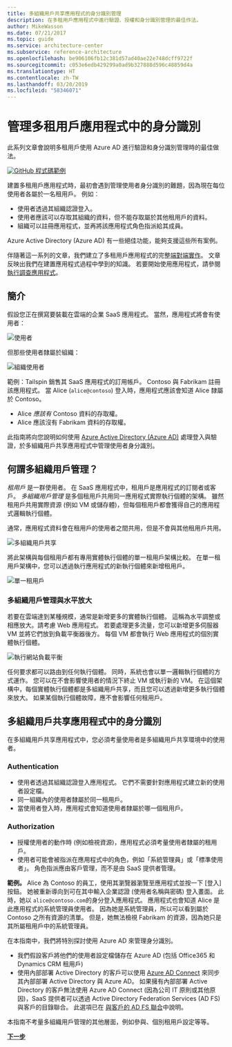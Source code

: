 ```yaml
---
title: 多組織用戶共享應用程式的身分識別管理
description: 在多租用戶應用程式中進行驗證、授權和身分識別管理的最佳作法。
author: MikeWasson
ms.date: 07/21/2017
ms.topic: guide
ms.service: architecture-center
ms.subservice: reference-architecture
ms.openlocfilehash: be906106fb12c381d57ad40ae22e748dcff9722f
ms.sourcegitcommit: c053e6edb429299a0ad9b327888d596c48859d4a
ms.translationtype: HT
ms.contentlocale: zh-TW
ms.lasthandoff: 03/20/2019
ms.locfileid: "58346071"
---
```

# <a name="manage-identity-in-multitenant-applications"></a>管理多租用戶應用程式中的身分識別

此系列文章會說明多租用戶使用 Azure AD 進行驗證和身分識別管理時的最佳做法。

[![GitHub](../_images/github.png) 程式碼範例][sample-application]

建置多租用戶應用程式時，最初會遇到管理使用者身分識別的難題，因為現在每位使用者各屬於一名租用戶。 例如︰

- 使用者透過其組織認證登入。
- 使用者應該可以存取其組織的資料，但不能存取屬於其他租用戶的資料。
- 組織可以註冊應用程式，並再將該應用程式角色指派給其成員。

Azure Active Directory (Azure AD) 有一些絕佳功能，能夠支援這些所有案例。

伴隨著這一系列的文章，我們建立了多租用戶應用程式的完整[端對端實作][ sample-application]。 文章反映出我們在建置應用程式過程中學到的知識。 若要開始使用應用程式，請參閱[執行調查應用程式][running-the-app]。

## <a name="introduction"></a>簡介

假設您正在撰寫要裝載在雲端的企業 SaaS 應用程式。 當然，應用程式將會有使用者：

![使用者](./images/users.png)

但那些使用者隸屬於組織：

![組織使用者](./images/org-users.png)

範例：Tailspin 銷售其 SaaS 應用程式的訂用帳戶。 Contoso 與 Fabrikam 註冊該應用程式。 當 Alice (`alice@contoso`) 登入時，應用程式應該會知道 Alice 隸屬於 Contoso。

- Alice *應該有* Contoso 資料的存取權。
- Alice 應該沒有 Fabrikam 資料的存取權。

此指南將向您說明如何使用 [Azure Active Directory (Azure AD)](/azure/active-directory) 處理登入與驗證，於多組織用戶共享應用程式中管理使用者身分識別。

<!-- markdownlint-disable MD026 -->

## <a name="what-is-multitenancy"></a>何謂多組織用戶管理？

<!-- markdownlint-enable MD026 -->

*租用戶* 是一群使用者。 在 SaaS 應用程式中，租用戶是應用程式的訂閱者或客戶。 *多組織用戶管理* 是多個租用戶共用同一應用程式實際執行個體的架構。 雖然租用戶共用實際資源 (例如 VM 或儲存體)，但每個租用戶都會獲得自己的應用程式邏輯執行個體。

通常，應用程式資料會在租用戶的使用者之間共用，但是不會與其他租用戶共用。

![多組織用戶共享](./images/multitenant.png)

將此架構與每個租用戶都有專用實體執行個體的單一租用戶架構比較。 在單一租用戶架構中，您可以透過執行應用程式的新執行個體來新增租用戶。

![單一租用戶](./images/single-tenant.png)

### <a name="multitenancy-and-horizontal-scaling"></a>多組織用戶管理與水平放大

若要在雲端達到某種規模，通常是新增更多的實體執行個體。 這稱為水平調整或相應放大。請考慮 Web 應用程式。 若要處理更多流量，您可以新增更多伺服器 VM 並將它們放到負載平衡器後方。 每個 VM 都會執行 Web 應用程式的個別實體執行個體。

![執行網站負載平衡](./images/load-balancing.png)

任何要求都可以路由到任何執行個體。 同時，系統也會以單一邏輯執行個體的方式運作。 您可以在不會影響使用者的情況下終止 VM 或執行新的 VM。 在這個架構中，每個實體執行個體都是多組織用戶共享，而且您可以透過新增更多執行個體來放大。 如果某個執行個體故障，應不會影響任何租用戶。

## <a name="identity-in-a-multitenant-app"></a>多組織用戶共享應用程式中的身分識別

在多組織用戶共享應用程式中，您必須考量使用者是多組織用戶共享環境中的使用者。

### <a name="authentication"></a>Authentication

- 使用者透過其組織認證登入應用程式。 它們不需要針對應用程式建立新的使用者設定檔。
- 同一組織內的使用者隸屬於同一租用戶。
- 當使用者登入時，應用程式會知道使用者隸屬於哪一個租用戶。

### <a name="authorization"></a>Authorization

- 授權使用者的動作時 (例如檢視資源)，應用程式必須考量使用者隸屬的租用戶。
- 使用者可能會被指派在應用程式中的角色，例如「系統管理員」或「標準使用者」。 角色指派應由客戶管理，而不是由 SaaS 提供者管理。

**範例。** Alice 為 Contoso 的員工，使用其瀏覽器瀏覽至應用程式並按一下 [登入] 按鈕。 她被重新導向到可在其中輸入企業認證 (使用者名稱與密碼) 登入畫面。 此時，她以 `alice@contoso.com`的身分登入應用程式。 應用程式也會知道 Alice 是此應用程式的系統管理員使用者。 因為她是系統管理員，所以可以看到屬於 Contoso 之所有資源的清單。 但是，她無法檢視 Fabrikam 的資源，因為她只是其所屬租用戶中的系統管理員。

在本指南中，我們將特別探討使用 Azure AD 來管理身分識別。

- 我們假設客戶將他們的使用者設定檔儲存在 Azure AD (包括 Office365 和 Dynamics CRM 租用戶)
- 使用內部部署 Active Directory 的客戶可以使用 [Azure AD Connect](/azure/active-directory/hybrid/whatis-hybrid-identity) 來同步其內部部署 Active Directory 與 Azure AD。 如果擁有內部部署 Active Directory 的客戶無法使用 Azure AD Connect (因為公司 IT 原則或其他原因)，SaaS 提供者可以透過 Active Directory Federation Services (AD FS) 與客戶的目錄聯合。 此選項已在 [與客戶的 AD FS 聯合](adfs.md)中說明。

本指南不考量多組織用戶管理的其他層面，例如參與、個別租用戶設定等等。

[**下一步**](./tailspin.md)

<!-- links -->

[sample-application]: https://github.com/mspnp/multitenant-saas-guidance
[running-the-app]: ./run-the-app.md
